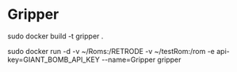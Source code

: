 # Gripper

sudo docker build -t gripper .

sudo docker run -d 
-v ~/Roms:/RETRODE 
-v ~/testRom:/rom 
-e api-key=GIANT_BOMB_API_KEY
--name=Gripper gripper